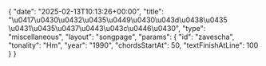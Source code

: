 {
    "date": "2025-02-13T10:13:26+00:00",
    "title": "\u0417\u0430\u0432\u0435\u0449\u0430\u043d\u0438\u0435 \u0431\u0435\u0437\u0443\u043c\u0446\u0430",
    "type": "miscellaneous",
    "layout": "songpage",
    "params": {
        "id": "zavescha",
        "tonality": "Hm",
        "year": "1990",
        "chordsStartAt": 50,
        "textFinishAtLine": 100
    }
}
